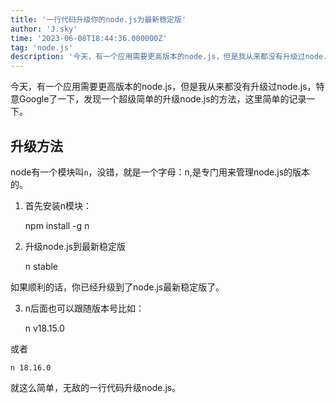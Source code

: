 ```yaml
---
title: '一行代码升级你的node.js为最新稳定版'
author: 'J.sky'
time: '2023-06-08T18:44:36.000000Z'
tag: 'node.js'
description: '今天，有一个应用需要更高版本的node.js，但是我从来都没有升级过node.js，特意Google了一下，发现一个超级简单的升级node.js的方法，这里简单的记录一下。'
---
```

今天，有一个应用需要更高版本的node.js，但是我从来都没有升级过node.js，特意Google了一下，发现一个超级简单的升级node.js的方法，这里简单的记录一下。

## 升级方法

node有一个模块叫`n`，没错，就是一个字母：n,是专门用来管理node.js的版本的。

1. 首先安装n模块：

    npm install -g n

2. 升级node.js到最新稳定版

    n stable

如果顺利的话，你已经升级到了node.js最新稳定版了。

3. n后面也可以跟随版本号比如：

    n v18.15.0

或者

    n 18.16.0

就这么简单，无敌的一行代码升级node.js。
